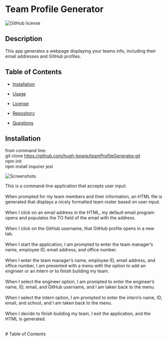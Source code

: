 # Team Profile Generator
![GitHub license](https://img.shields.io/badge/license-MIT-blue.svg)

## Description
This app generates a webpage displaying your teams info, including their email addresses and GitHub profiles.

## Table of Contents 
* [Installation](#Installation)

* [Usage](#Usage)

* [License](#License)

* [Repository](#Repository)

* [Questions](#Questions)

## Installation
from command line:<br>
git clone https://github.com/hugh-bowie/teamProfileGenerator.git<br>
npm init<br>
npm install inquirer jest<br>

![Screenshots](.assets/demo.png)

<p>
This is a command-line application that accepts user input.<br><br>
When prompted for my team members and their information,
 an HTML file is generated that displays a nicely formatted team roster based on user input.<br><br>
When I click on an email address in the HTML, 
 my default email program opens and populates the TO field of the email with the address.<br><br>
When I click on the GitHub username,
 that GitHub profile opens in a new tab.<br><br>
When I start the application,
 I am prompted to enter the team manager’s name, employee ID, email address, and office number.<br><br>
When I enter the team manager’s name, employee ID, email address, and office number,
 I am presented with a menu with the option to add an engineer or an intern or to finish building my team.<br><br>
When I select the engineer option,
 I am prompted to enter the engineer’s name, ID, email, and GitHub username, and I am taken back to the menu.<br><br>
When I select the intern option,
 I am prompted to enter the intern’s name, ID, email, and school, and I am taken back to the menu.<br><br>
When I decide to finish building my team,
 I exit the application, and the HTML is generated.<br><br>
 </p>
# Table of Contents
